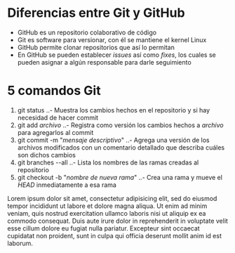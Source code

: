 # Diferencias entre Git y GitHub
- GitHub es un repositorio colaborativo de código
- Git es software para versionar, con él se mantiene el kernel Linux
- GitHub permite clonar repositorios que así lo permitan
- En GitHub se pueden establecer _issues_ así como _fixes_, los cuales se pueden asignar a algún responsable para darle seguimiento

# 5 comandos Git
1. git status
  ..- Muestra los cambios hechos en el repositorio y si hay necesidad de hacer commit
1. git add _archivo_
  ..- Registra como versión los cambios hechos a _archivo_ para agregarlos al commit
1. git commit -m "_mensaje descriptivo_"
  ..- Agrega una versión de los archivos modificados con un comentario detallado que describa cuáles son dichos cambios
1. git branches --all
  ..- Lista los nombres de las ramas creadas al repositorio
1. git checkout -b "_nombre de nueva rama_"
  ..- Crea una rama y mueve el *HEAD* inmediatamente a esa rama

Lorem ipsum dolor sit amet, consectetur adipisicing elit, sed do eiusmod tempor incididunt ut labore et dolore magna aliqua. Ut enim ad minim veniam, quis nostrud exercitation ullamco laboris nisi ut aliquip ex ea commodo consequat. Duis aute irure dolor in reprehenderit in voluptate velit esse cillum dolore eu fugiat nulla pariatur. Excepteur sint occaecat cupidatat non proident, sunt in culpa qui officia deserunt mollit anim id est laborum.
